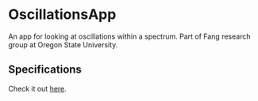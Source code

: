 # OscillationsApp

An app for looking at oscillations within a spectrum. Part of Fang research 
group at Oregon State University.

## Specifications
Check it out [here](http://128.193.92.107:3838/OscillationsApp/).
